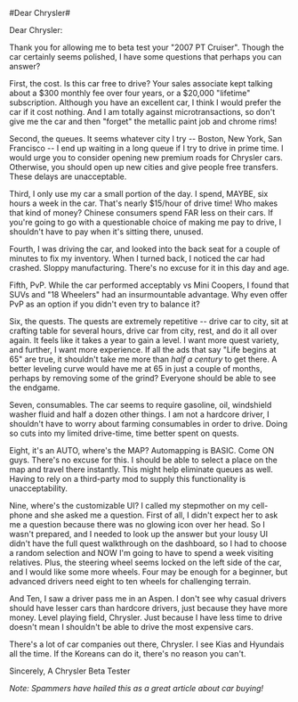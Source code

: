 #Dear Chrysler#

Dear Chrysler:

Thank you for allowing me to beta test your "2007 PT Cruiser". Though the car certainly seems polished, I have some questions that perhaps you can answer?

First, the cost. Is this car free to drive? Your sales associate kept talking about a $300 monthly fee over four years, or a $20,000 "lifetime" subscription. Although you have an excellent car, I think I would prefer the car if it cost nothing. And I am totally against microtransactions, so don't give me the car and then "forget" the metallic paint job and chrome rims!

Second, the queues. It seems whatever city I try -- Boston, New York, San Francisco -- I end up waiting in a long queue if I try to drive in prime time. I would urge you to consider opening new premium roads for Chrysler cars. Otherwise, you should open up new cities and give people free transfers. These delays are unacceptable.

Third, I only use my car a small portion of the day. I spend, MAYBE, six hours a week in the car. That's nearly $15/hour of drive time! Who makes that kind of money? Chinese consumers spend FAR less on their cars. If you're going to go with a questionable choice of making me pay to drive, I shouldn't have to pay when it's sitting there, unused.

Fourth, I was driving the car, and looked into the back seat for a couple of minutes to fix my inventory. When I turned back, I noticed the car had crashed. Sloppy manufacturing. There's no excuse for it in this day and age.

Fifth, PvP. While the car performed acceptably vs Mini Coopers, I found that SUVs and "18 Wheelers" had an insurmountable advantage. Why even offer PvP as an option if you didn't even try to balance it?

Six, the quests. The quests are extremely repetitive -- drive car to city, sit at crafting table for several hours, drive car from city, rest, and do it all over again. It feels like it takes a year to gain a level. I want more quest variety, and further, I want more experience. If all the ads that say "Life begins at 65" are true, it shouldn't take me more than *half a century* to get there. A better leveling curve would have me at 65 in just a couple of months, perhaps by removing some of the grind? Everyone should be able to see the endgame.

Seven, consumables. The car seems to require gasoline, oil, windshield washer fluid and half a dozen other things. I am not a hardcore driver, I shouldn't have to worry about farming consumables in order to drive. Doing so cuts into my limited drive-time, time better spent on quests.

Eight, it's an AUTO, where's the MAP? Automapping is BASIC. Come ON guys. There's no excuse for this. I should be able to select a place on the map and travel there instantly. This might help eliminate queues as well. Having to rely on a third-party mod to supply this functionality is unacceptability.

Nine, where's the customizable UI? I called my stepmother on my cell-phone and she asked me a question. First of all, I didn't expect her to ask me a question because there was no glowing icon over her head. So I wasn't prepared, and I needed to look up the answer but your lousy UI didn't have the full quest walkthrough on the dashboard, so I had to choose a random selection and NOW I'm going to have to spend a week visiting relatives. Plus, the steering wheel seems locked on the left side of the car, and I would like some more wheels. Four may be enough for a beginner, but advanced drivers need eight to ten wheels for challenging terrain.

And Ten, I saw a driver pass me in an Aspen. I don't see why casual drivers should have lesser cars than hardcore drivers, just because they have more money. Level playing field, Chrysler. Just because I have less time to drive doesn't mean I shouldn't be able to drive the most expensive cars.

There's a lot of car companies out there, Chrysler. I see Kias and Hyundais all the time. If the Koreans can do it, there's no reason you can't.

Sincerely,
A Chrysler Beta Tester

*Note: Spammers have hailed this as a great article about car buying!*


